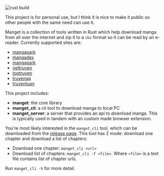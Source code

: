![rust build](https://github.com/ndtoan96/manget/actions/workflows/rust.yml/badge.svg)

This project is for personal use, but I think it is nice to make it public so other people with the same need can use it.

Manget is a collection of tools written in Rust which help download manga from all over the internet and zip it to a `cbz` format so it can be read by an e-reader. Currently supported sites are:
- [mangapark](https://mangapark.net/)
- [mangadex](https://mangadex.org/)
- [mangapark](https://mangapark.net/)
- [nettruyen](https://www.nettruyenmax.com/)
- [toptruyen](https://www.toptruyenne.com/)
- [truyenqq](https://truyenqq.com.vn/)
- [truyentuan](https://truyentuan.com/)

This project includes:
- **manget**: the core library
- **manget_cli**: a cli tool to download manga to local PC
- **manget_server**: a server that provides an api to download manga. This is typically used in tandem with an custom made browser extension.

You're most likely interested in the `manget_cli` tool, which can be downloaded from the [release page](https://github.com/ndtoan96/manget/releases). This tool has 2 mode: download one chapter and download a list of chapters:
- Download one chapter: `manget_cli <url>`
- Download list of chapters: `manget_cli -f <file>`. Where `<file>` is a text file contains list of chapter urls.

Run `manget_cli -h` for more detail.
